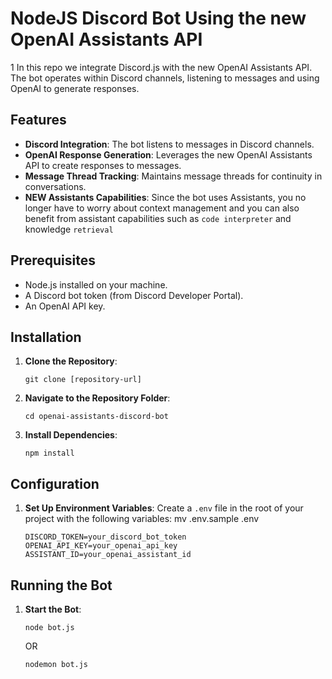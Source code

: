 # NodeJS Discord Bot Using the new OpenAI Assistants API
1
In this repo we integrate Discord.js with the new OpenAI Assistants API. The bot operates within Discord channels, listening to messages and using OpenAI to generate responses.

## Features

- **Discord Integration**: The bot listens to messages in Discord channels.
- **OpenAI Response Generation**: Leverages the new OpenAI Assistants API to create responses to messages.
- **Message Thread Tracking**: Maintains message threads for continuity in conversations.
- **NEW Assistants Capabilities**: Since the bot uses Assistants, you no longer have to worry about context management and you can also benefit from assistant capabilities such as `code interpreter` and knowledge `retrieval`

## Prerequisites

- Node.js installed on your machine.
- A Discord bot token (from Discord Developer Portal).
- An OpenAI API key.

## Installation

1. **Clone the Repository**:
   ```
   git clone [repository-url]
   ```
2. **Navigate to the Repository Folder**:
   ```
   cd openai-assistants-discord-bot
   ```
3. **Install Dependencies**:
   ```
   npm install
   ```

## Configuration

1. **Set Up Environment Variables**:
   Create a `.env` file in the root of your project with the following variables:
   mv .env.sample .env
   ```
   DISCORD_TOKEN=your_discord_bot_token
   OPENAI_API_KEY=your_openai_api_key
   ASSISTANT_ID=your_openai_assistant_id
   ```

## Running the Bot

1. **Start the Bot**:
   ```
   node bot.js
   ```
   OR
   ```
   nodemon bot.js
   ```
